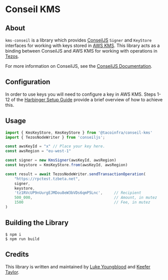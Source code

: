 # Conseil KMS

## About 

`kms-conseil` is a library which provides [ConseilJS](https://github.com/cryptonomic/conseiljs) `Signer` and `KeyStore` interfaces for working with keys stored in [AWS KMS](https://aws.amazon.com/kms/). This library acts as a binding between ConseilJS and AWS KMS for working with operations in [Tezos](https://tezos.com/). 

For more information on ConseilJS, see the [ConseilJS Documentation](https://cryptonomic.github.io/ConseilJS/#/).

## Configuration

In order to use keys you will need to configure a key in AWS KMS. Steps 1-12 of the [Harbinger Setup Guide](https://github.com/tacoinfra/harbinger-signer#setup-instructions) provide a brief overview of how to achieve this.

## Usage

```js
import { KmsKeyStore, KmsKeyStore } from '@tacoinfra/conseil-kms'
import { TezosNodeWriter } from 'conseiljs';

const awsKeyId = "x" // Place your key here.
const awsRegion = "eu-west-1"

const signer = new KmsSigner(awsKeyId, awsRegion)
const keystore = KmsKeyStore.from(awsKeyId, awsRegion)

const result = await TezosNodeWriter.sendTransactionOperation(
    "https://rpctest.tzbeta.net", 
    signer, 
    keystore, 
    'tz1RVcUP9nUurgEJMDou8eW3bVDs6qmP5Lnc',     // Recipient
    500_000,                                    // Amount, in mutez
    1500                                        // Fee, in mutez
)

```

## Building the Library

```shell
$ npm i
$ npm run build
```

## Credits

This library is written and maintained by [Luke Youngblood](https://github.com/lyoungblood) and [Keefer Taylor](https://github.com/keefertaylor). 

